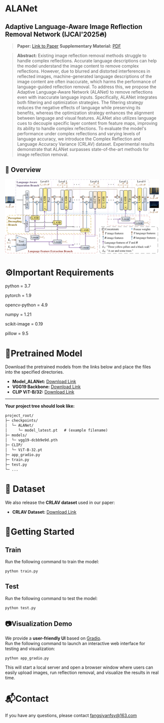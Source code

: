 # ALANet

## Adaptive Language-Aware Image Reflection Removal Network (IJCAI'2025🔥)

> **Paper:** [Link to Paper](https://arxiv.org/abs/xxxx.xxxxx)
> **Supplementary Material:** [PDF](https://arxiv.org/src/xxxx.xxxxxv1/anc/supplementary.pdf)

>**Abstract:** Existing image reflection removal methods struggle to handle complex reflections. Accurate language descriptions can help the model understand the image content to remove complex reflections. However, due to blurred and distorted interferences in reflected images,  machine-generated language descriptions of the image content are often inaccurate, which harms the performance of language-guided reflection removal.  To address this, we propose the Adaptive Language-Aware Network (ALANet) to remove reflections even with inaccurate language inputs. Specifically, ALANet integrates both filtering and optimization strategies. The filtering strategy reduces the negative effects of language while preserving its benefits, whereas the optimization strategy enhances the alignment between language and visual features. ALANet also utilizes language cues to decouple specific layer content from feature maps, improving its ability to handle complex reflections. To evaluate the model's performance under complex reflections and varying levels of language accuracy, we introduce the Complex Reflection and Language Accuracy Variance (CRLAV) dataset. Experimental results demonstrate that ALANet surpasses state-of-the-art methods for image reflection removal.

## 📌 Overview
<p align="center">
  <img src="arch.png"/>
</p>

# ⚙️Important Requirements
python = 3.7  

pytorch = 1.9  

opencv-python = 4.9  

numpy = 1.21

scikit-image = 0.19

pillow = 9.5

# 🤖Pretrained Model
Download the pretrained models from the links below and place the files into the specified directories.

- **Model_ALANet:** [Download Link](https://pan.baidu.com/s/1vBKOIhkyA6IQoqRhemoMnA?pwd=1314)  
- **VGG19 Backbone:** [Download Link](https://pan.baidu.com/s/12YrcZZAL5JVAimX1Pco6tQ?pwd=1314)  
- **CLIP ViT-B/32:** [Download Link](https://pan.baidu.com/s/15mIWFp_ebE5vAWx8BHhKZg?pwd=1314)

---

**Your project tree should look like:**
```
project_root/
├─ checkpoints/
│  └─ ALANet/
│     └─ model_latest.pt   # (example filename)
├─ models/
│  └─ vgg19-dcbb9e9d.pth
├─ CLIP/
│  └─ ViT-B-32.pt
├─ app_gradio.py
├─ train.py
├─ test.py
└─ ...
```

# 📂 Dataset
We also release the **CRLAV dataset** used in our paper:

- **CRLAV Dataset:** [Download Link](https://pan.baidu.com/s/1Mv_TORQk9Ig2ifhQNZMTVQ?pwd=1314)

# 🚀Getting Started

## Train
Run the following command to train the model:

```bash
python train.py
```

## Test
Run the following command to test the model:

```bash
python test.py
```

## 📷Visualization Demo
We provide a **user-friendly UI** based on [Gradio](https://gradio.app/).  
Run the following command to launch an interactive web interface for testing and visualization:  

```bash
python app_gradio.py
```

This will start a local server and open a browser window where users can easily upload images, run reflection removal, and visualize the results in real time.


# 📬Contact
If you have any questions, please contact fangsiyanfsy@163.com
